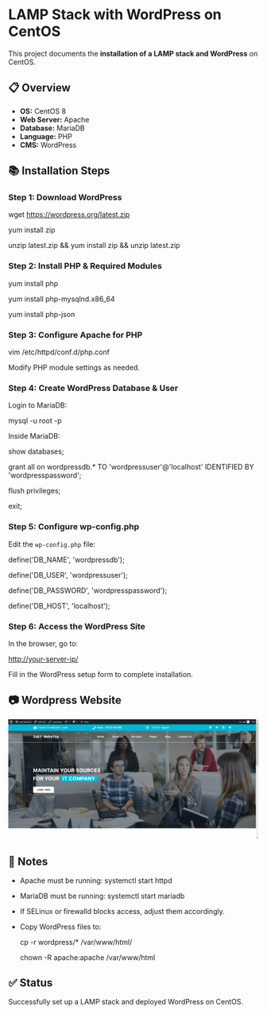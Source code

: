 # LAMP Stack with WordPress on CentOS 

This project documents the **installation of a LAMP stack and WordPress** on CentOS.

## 📋 Overview

* **OS:** CentOS 8
* **Web Server:** Apache
* **Database:** MariaDB
* **Language:** PHP
* **CMS:** WordPress


## 📚 Installation Steps

### Step 1: Download WordPress

wget https://wordpress.org/latest.zip

yum install zip

unzip latest.zip && yum install zip && unzip latest.zip


### Step 2: Install PHP & Required Modules

yum install php

yum install php-mysqlnd.x86_64

yum install php-json


### Step 3: Configure Apache for PHP

vim /etc/httpd/conf.d/php.conf

Modify PHP module settings as needed.



### Step 4: Create WordPress Database & User

Login to MariaDB:

mysql -u root -p

Inside MariaDB:

show databases;

grant all on wordpressdb.\* TO 'wordpressuser'@'localhost' IDENTIFIED BY 'wordpresspassword';

flush privileges;

exit;


### Step 5: Configure wp-config.php

Edit the `wp-config.php` file:

define('DB\_NAME', 'wordpressdb');

define('DB\_USER', 'wordpressuser');

define('DB\_PASSWORD', 'wordpresspassword');

define('DB\_HOST', 'localhost');


### Step 6: Access the WordPress Site

In the browser, go to:

[http://your-server-ip/](http://your-server-ip/)

Fill in the WordPress setup form to complete installation.


## 📷 Wordpress Website

![](Screenshots/11-wordpress-website.png)


## 🧾 Notes

* Apache must be running:
  systemctl start httpd

* MariaDB must be running:
  systemctl start mariadb

* If SELinux or firewalld blocks access, adjust them accordingly.

* Copy WordPress files to:
  
  cp -r wordpress/\* /var/www/html/
  
  chown -R apache\:apache /var/www/html


## ✅ Status

Successfully set up a LAMP stack and deployed WordPress on CentOS.


